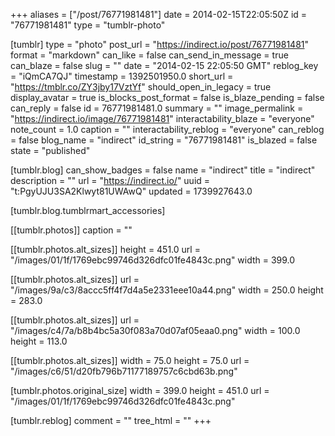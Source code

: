 +++
aliases = ["/post/76771981481"]
date = 2014-02-15T22:05:50Z
id = "76771981481"
type = "tumblr-photo"

[tumblr]
type = "photo"
post_url = "https://indirect.io/post/76771981481"
format = "markdown"
can_like = false
can_send_in_message = true
can_blaze = false
slug = ""
date = "2014-02-15 22:05:50 GMT"
reblog_key = "iQmCA7QJ"
timestamp = 1392501950.0
short_url = "https://tmblr.co/ZY3jby17VztYf"
should_open_in_legacy = true
display_avatar = true
is_blocks_post_format = false
is_blaze_pending = false
can_reply = false
id = 76771981481.0
summary = ""
image_permalink = "https://indirect.io/image/76771981481"
interactability_blaze = "everyone"
note_count = 1.0
caption = ""
interactability_reblog = "everyone"
can_reblog = false
blog_name = "indirect"
id_string = "76771981481"
is_blazed = false
state = "published"

[tumblr.blog]
can_show_badges = false
name = "indirect"
title = "indirect"
description = ""
url = "https://indirect.io/"
uuid = "t:PgyUJU3SA2Klwyt81UWAwQ"
updated = 1739927643.0

[tumblr.blog.tumblrmart_accessories]

[[tumblr.photos]]
caption = ""

[[tumblr.photos.alt_sizes]]
height = 451.0
url = "/images/01/1f/1769ebc99746d326dfc01fe4843c.png"
width = 399.0

[[tumblr.photos.alt_sizes]]
url = "/images/9a/c3/8accc5ff4f7d4a5e2331eee10a44.png"
width = 250.0
height = 283.0

[[tumblr.photos.alt_sizes]]
url = "/images/c4/7a/b8b4bc5a30f083a70d07af05eaa0.png"
width = 100.0
height = 113.0

[[tumblr.photos.alt_sizes]]
width = 75.0
height = 75.0
url = "/images/c6/51/d20fb796b71177189757c6cbd63b.png"

[tumblr.photos.original_size]
width = 399.0
height = 451.0
url = "/images/01/1f/1769ebc99746d326dfc01fe4843c.png"

[tumblr.reblog]
comment = ""
tree_html = ""
+++
